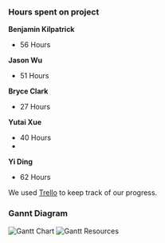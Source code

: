 ### Hours spent on project

**Benjamin Kilpatrick** 
* 56 Hours

**Jason Wu** 
* 51 Hours

**Bryce Clark** 
* 27 Hours

**Yutai Xue** 
* 40 Hours
* 
**Yi Ding** 
* 62 Hours

We used [Trello](https://trello.com/b/rDML3qZz/ben-bryce-jason-yi-yutai) to keep track of our progress.

### Gannt Diagram

![Gantt Chart](assets/img/GChart.png)
![Gantt Resources](assets/img/GResource.png)
